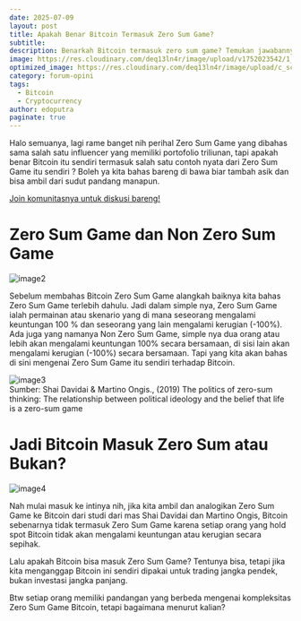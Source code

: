 ```yaml
---
date: 2025-07-09
layout: post
title: Apakah Benar Bitcoin Termasuk Zero Sum Game?
subtitle: 
description: Benarkah Bitcoin termasuk zero sum game? Temukan jawabannya dan pahami konsep di baliknya dalam ulasan singkat ini!
image: https://res.cloudinary.com/deq13ln4r/image/upload/v1752023542/1_m2tl3e.png
optimized_image: https://res.cloudinary.com/deq13ln4r/image/upload/c_scale,w_380/v1752023542/1_m2tl3e.png
category: forum-opini
tags:
  - Bitcoin
  - Cryptocurrency
author: edoputra
paginate: true
---  
```

Halo semuanya, lagi rame banget nih perihal Zero Sum Game yang dibahas sama salah satu influencer yang memiliki portofolio triliunan, tapi apakah benar Bitcoin itu sendiri termasuk salah satu contoh nyata dari Zero Sum Game itu sendiri ? Boleh ya kita bahas bareng di bawa biar tambah asik dan bisa ambil dari sudut pandang manapun.

[Join komunitasnya untuk diskusi bareng\!](https://t.me/Blockhore)

# Zero Sum Game dan Non Zero Sum Game

![image2](https://res.cloudinary.com/deq13ln4r/image/upload/v1752023540/2_w5riq2.png)

Sebelum membahas Bitcoin Zero Sum Game alangkah baiknya kita bahas Zero Sum Game terlebih dahulu. Jadi dalam simple nya, Zero Sum Game ialah permainan atau skenario yang di mana seseorang mengalami keuntungan 100 % dan seseorang yang lain mengalami kerugian (-100%). Ada juga yang namanya Non Zero Sum Game, simple nya dua orang atau lebih akan mengalami keuntungan 100% secara bersamaan, di sisi lain akan mengalami kerugian (-100%) secara bersamaan. Tapi yang kita akan bahas di sini mengenai Zero Sum Game itu sendiri terhadap Bitcoin.

![image3](https://res.cloudinary.com/deq13ln4r/image/upload/v1752023915/Screenshot_2025-07-09_081800_da3yk9.png)  
Sumber: Shai Davidai & Martino Ongis., (2019) The politics of zero-sum thinking: The relationship between political ideology and the belief that life is a zero-sum game

# Jadi Bitcoin Masuk Zero Sum atau Bukan?

![image4](https://res.cloudinary.com/deq13ln4r/image/upload/v1752023540/3_jbtfrg.png)

Nah mulai masuk ke intinya nih, jika kita ambil dan analogikan Zero Sum Game ke Bitcoin dari studi dari mas Shai Davidai dan Martino Ongis, Bitcoin sebenarnya tidak termasuk Zero Sum Game karena setiap orang yang hold spot Bitcoin tidak akan mengalami keuntungan atau kerugian secara sepihak. 

Lalu apakah Bitcoin bisa masuk Zero Sum Game? Tentunya bisa, tetapi jika kita menganggap Bitcoin ini sendiri dipakai untuk trading jangka pendek, bukan investasi jangka panjang. 

Btw setiap orang memiliki pandangan yang berbeda mengenai kompleksitas Zero Sum Game Bitcoin, tetapi bagaimana menurut kalian? 
